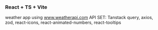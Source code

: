### React + TS + Vite
weather app using www.weatherapi.com API 
SET: Tanstack query, axios, zod, react-icons, react-animated-numbers, react-tooltips
